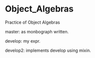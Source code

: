 # Object_Algebras

Practice of Object Algebras

master: as monbograph written.

develop: my expr.

develop2: implements develop using mixin.
